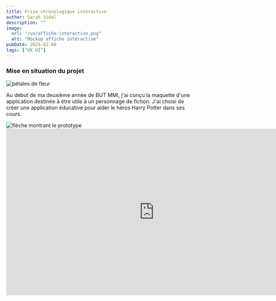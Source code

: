 ```yaml
---
title: Frise chronologique intéractive
author: Sarah Vidal
description: ""
image:
  url: "/ux/affiche-interactive.png"
  alt: "Mockup affiche intéractive"
pubDate: 2025-02-08
tags: ["UX UI"]
---
```


<section class="flex flex-col items-center gap-28 px-4">

  <div class="flex flex-col gap-6 py-6 justify-center items-center w-full md:w-2/3">
  <div class="relative">
    <h3 class="text-2xl sm:text-4xl font-passion text-center">Mise en situation du projet</h3>
    <img
          class="w-6 sm:w-8 md:w-10 lg:w-11 left-[99%] sm:left-[99%] bottom-[20%] sm:bottom-[20%] md:bottom-[10%] absolute"
          src="/petales.svg"
          alt="pétales de fleur"
        />
  </div>
    <p class="text-base sm:text-base xl:text-xl text-center">
      Au début de ma deuxième année de BUT MMI, j'ai conçu la maquette d'une application destinée à être utile à un personnage de fiction. J'ai choisi de créer une application éducative pour aider le héros Harry Potter dans ses cours.
    </p>
  </div>
  <div class="relative">
  <img
          class="md:w-32 lg:w-40 lg:left-full xl:left-[95%] lg:bottom-[77%] xl:bottom-[67%] absolute hidden lg:block"
          src="/illustrations/fleche-affiche.svg"
          alt="flèche montrant le prototype"
        />
  <iframe style="border: 1px solid rgba(0, 0, 0, 0.1);" width="800" height="450" src="https://embed.figma.com/proto/JvfPW7vOR8COBl5k7iSotu/frise?node-id=4-2189&p=f&scaling=scale-down&content-scaling=fixed&page-id=0%3A1&starting-point-node-id=4%3A2189&embed-host=share" allowfullscreen></iframe>
  </div>
  </div>
</section>

